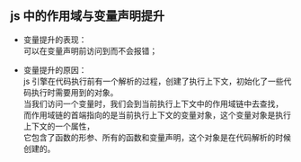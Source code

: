 ## js 中的作用域与变量声明提升   
- 变量提升的表现：    
   可以在变量声明前访问到而不会报错；    
      
- 变量提升的原因：   
   js 引擎在代码执行前有一个解析的过程，创建了执行上下文，初始化了一些代码执行时需要用到的对象。   
   当我们访问一个变量时，我们会到当前执行上下文中的作用域链中去查找，   
   而作用域链的首端指向的是当前执行上下文的变量对象，这个变量对象是执行上下文的一个属性，   
   它包含了函数的形参、所有的函数和变量声明，这个对象是在代码解析的时候创建的。

